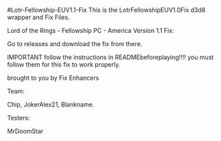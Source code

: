 #Lotr-Fellowship-EUV1.1-Fix
This is the LotrFellowshipEUV1.0Fix d3d8 wrapper and Fix Files.

Lord of the Rings - Fellowship PC - America Version 1.1 Fix:

Go to releases and download the fix from there.

IMPORTANT follow the instructions in READMEbeforeplaying!!!! you must follow them for this fix to work properly.

brought to you by Fix Enhancers 

Team: 

Chip, JokerAlex21, Blankname.

Testers: 

MrDoomStar
